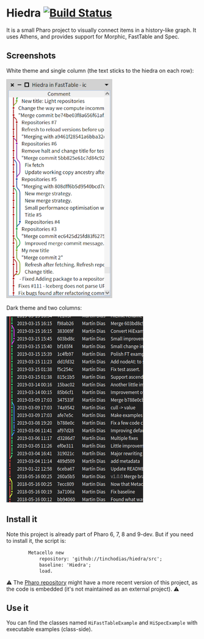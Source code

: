 # Hiedra [![Build Status](https://travis-ci.org/tinchodias/hiedra.png)](http://travis-ci.org/tinchodias/hiedra)

It is a small Pharo project to visually connect items in a history-like graph. It uses Athens, and provides support for Morphic, FastTable and Spec.


## Screenshots

White theme and single column (the text sticks to the hiedra on each row):

![screenshotB](screenshotB.png)

Dark theme and two columns:

![screenshot](screenshot.png)

## Install it

Note this project is already part of Pharo 6, 7, 8 and 9-dev. But if you need to install it, the script is:

```Smalltalk
		Metacello new 
			repository: 'github://tinchodias/hiedra/src';
			baseline: 'Hiedra';
			load.
```

:warning:
The [Pharo repository](https://github.com/pharo-project/pharo) might have a more recent version of this project, as the code is embedded (it's not maintained as an external project).
:warning:


## Use it

You can find the classes named `HiFastTableExample` and `HiSpecExample` with executable examples (class-side).
